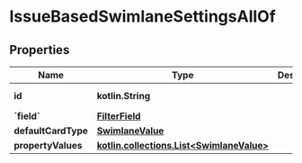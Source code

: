 
# IssueBasedSwimlaneSettingsAllOf

## Properties
Name | Type | Description | Notes
------------ | ------------- | ------------- | -------------
**id** | **kotlin.String** |  |  [optional] [readonly]
**&#x60;field&#x60;** | [**FilterField**](FilterField.md) |  |  [optional]
**defaultCardType** | [**SwimlaneValue**](SwimlaneValue.md) |  |  [optional]
**propertyValues** | [**kotlin.collections.List&lt;SwimlaneValue&gt;**](SwimlaneValue.md) |  |  [optional]



